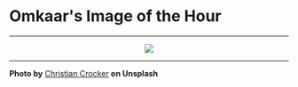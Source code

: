 # Omkaar's Image of the Hour

---

<div align="center">

<a href="https://unsplash.com/photos/woman-walks-toward-castle-over-a-stone-bridge-3aEXKuxZBxQ">
  <img src="https://images.unsplash.com/photo-1750174026254-468485d4a8bb?crop=entropy&cs=tinysrgb&fit=max&fm=jpg&ixid=M3w3NjA2Nzh8MHwxfHJhbmRvbXx8fHx8fHx8fDE3NTE1MDgwMDB8&ixlib=rb-4.1.0&q=80&w=1080" style="max-width:100%; height:auto;">
</a>



</div>

---

**Photo by** [Christian Crocker](https://unsplash.com/@christiancrocker) **on Unsplash**

